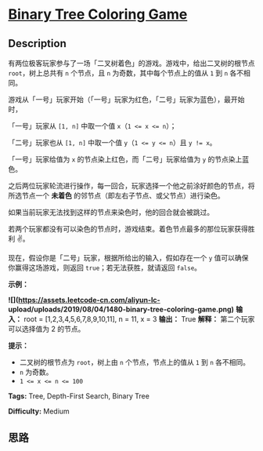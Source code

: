 # [Binary Tree Coloring Game][title]

## Description

有两位极客玩家参与了一场「二叉树着色」的游戏。游戏中，给出二叉树的根节点 `root`，树上总共有 `n` 个节点，且 `n` 为奇数，其中每个节点上的值从
`1` 到 `n` 各不相同。



游戏从「一号」玩家开始（「一号」玩家为红色，「二号」玩家为蓝色），最开始时，

「一号」玩家从 `[1, n]` 中取一个值 `x`（`1 <= x <= n`）；

「二号」玩家也从 `[1, n]` 中取一个值 `y`（`1 <= y <= n`）且 `y != x`。

「一号」玩家给值为 `x` 的节点染上红色，而「二号」玩家给值为 `y` 的节点染上蓝色。



之后两位玩家轮流进行操作，每一回合，玩家选择一个他之前涂好颜色的节点，将所选节点一个 **未着色** 的邻节点（即左右子节点、或父节点）进行染色。

如果当前玩家无法找到这样的节点来染色时，他的回合就会被跳过。

若两个玩家都没有可以染色的节点时，游戏结束。着色节点最多的那位玩家获得胜利 ✌️。



现在，假设你是「二号」玩家，根据所给出的输入，假如存在一个 `y` 值可以确保你赢得这场游戏，则返回 `true`；若无法获胜，就请返回 `false`。



**示例：**

**![](https://assets.leetcode-cn.com/aliyun-lc-
upload/uploads/2019/08/04/1480-binary-tree-coloring-game.png)**
            **输入：** root = [1,2,3,4,5,6,7,8,9,10,11], n = 11, x = 3    **输出：** True    **解释：** 第二个玩家可以选择值为 2 的节点。    



**提示：**

  * 二叉树的根节点为 `root`，树上由 `n` 个节点，节点上的值从 `1` 到 `n` 各不相同。
  * `n` 为奇数。
  * `1 <= x <= n <= 100`


**Tags:** Tree, Depth-First Search, Binary Tree

**Difficulty:** Medium

## 思路

[title]: https://leetcode-cn.com/problems/binary-tree-coloring-game
